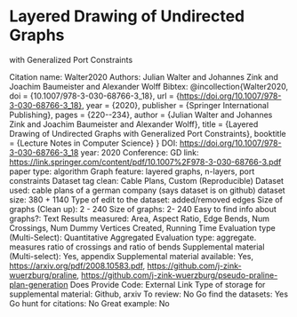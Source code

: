 # Layered Drawing of Undirected Graphs
with Generalized Port Constraints

Citation name: Walter2020
Authors: Julian Walter and Johannes Zink and Joachim Baumeister and Alexander Wolff
Bibtex: @incollection{Walter2020,
doi = {10.1007/978-3-030-68766-3_18},
url = {https://doi.org/10.1007/978-3-030-68766-3_18},
year = {2020},
publisher = {Springer International Publishing},
pages = {220--234},
author = {Julian Walter and Johannes Zink and Joachim Baumeister and Alexander Wolff},
title = {Layered Drawing of Undirected Graphs with Generalized Port Constraints},
booktitle = {Lecture Notes in Computer Science}
}
DOI: https://doi.org/10.1007/978-3-030-68766-3_18
year: 2020
Conference: GD
link: https://link.springer.com/content/pdf/10.1007%2F978-3-030-68766-3.pdf
paper type: algorithm
Graph feature: layered graphs, n-layers, port constraints
Dataset tag clean: Cable Plans, Custom (Reproducible)
Dataset used: cable plans of a german company (says dataset is on github)
dataset size: 380 + 1140
Type of edit to the dataset: added/removed edges
Size of graphs (Clean up): 2 - 240
Size of graphs: 2- 240
Easy to find info about graphs?: Text
Results measured: Area, Aspect Ratio, Edge Bends, Num Crossings, Num Dummy Vertices Created, Running Time
Evaluation type (Multi-Select): Quantitative Aggregated
Evaluation type: aggregate. measures ratio of crossings and ratio of bends
Supplemental material (Multi-select): Yes, appendix
Supplemental material available: Yes, https://arxiv.org/pdf/2008.10583.pdf, https://github.com/j-zink-wuerzburg/praline, https://github.com/j-zink-wuerzburg/pseudo-praline-plan-generation
Does Provide Code: External Link
Type of storage for supplemental material: Github, arxiv
To review: No
Go find the datasets: Yes
Go hunt for citations: No
Great example: No